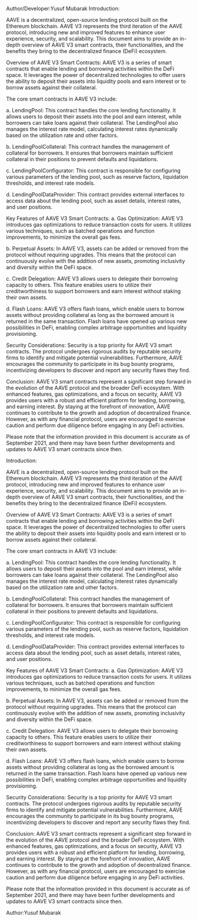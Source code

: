 Author/Developer:Yusuf Mubarak
Introduction:

AAVE is a decentralized, open-source lending protocol built on the Ethereum blockchain. AAVE V3 represents the third iteration of the AAVE protocol, introducing new and improved features to enhance user experience, security, and scalability. This document aims to provide an in-depth overview of AAVE V3 smart contracts, their functionalities, and the benefits they bring to the decentralized finance (DeFi) ecosystem.

Overview of AAVE V3 Smart Contracts:
AAVE V3 is a series of smart contracts that enable lending and borrowing activities within the DeFi space. It leverages the power of decentralized technologies to offer users the ability to deposit their assets into liquidity pools and earn interest or to borrow assets against their collateral.

The core smart contracts in AAVE V3 include:

a. LendingPool: This contract handles the core lending functionality. It allows users to deposit their assets into the pool and earn interest, while borrowers can take loans against their collateral. The LendingPool also manages the interest rate model, calculating interest rates dynamically based on the utilization rate and other factors.

b. LendingPoolCollateral: This contract handles the management of collateral for borrowers. It ensures that borrowers maintain sufficient collateral in their positions to prevent defaults and liquidations.

c. LendingPoolConfigurator: This contract is responsible for configuring various parameters of the lending pool, such as reserve factors, liquidation thresholds, and interest rate models.

d. LendingPoolDataProvider: This contract provides external interfaces to access data about the lending pool, such as asset details, interest rates, and user positions.

Key Features of AAVE V3 Smart Contracts:
a. Gas Optimization: AAVE V3 introduces gas optimizations to reduce transaction costs for users. It utilizes various techniques, such as batched operations and function improvements, to minimize the overall gas fees.

b. Perpetual Assets: In AAVE V3, assets can be added or removed from the protocol without requiring upgrades. This means that the protocol can continuously evolve with the addition of new assets, promoting inclusivity and diversity within the DeFi space.

c. Credit Delegation: AAVE V3 allows users to delegate their borrowing capacity to others. This feature enables users to utilize their creditworthiness to support borrowers and earn interest without staking their own assets.

d. Flash Loans: AAVE V3 offers flash loans, which enable users to borrow assets without providing collateral as long as the borrowed amount is returned in the same transaction. Flash loans have opened up various new possibilities in DeFi, enabling complex arbitrage opportunities and liquidity provisioning.

Security Considerations:
Security is a top priority for AAVE V3 smart contracts. The protocol undergoes rigorous audits by reputable security firms to identify and mitigate potential vulnerabilities. Furthermore, AAVE encourages the community to participate in its bug bounty programs, incentivizing developers to discover and report any security flaws they find.

Conclusion:
AAVE V3 smart contracts represent a significant step forward in the evolution of the AAVE protocol and the broader DeFi ecosystem. With enhanced features, gas optimizations, and a focus on security, AAVE V3 provides users with a robust and efficient platform for lending, borrowing, and earning interest. By staying at the forefront of innovation, AAVE continues to contribute to the growth and adoption of decentralized finance. However, as with any financial protocol, users are encouraged to exercise caution and perform due diligence before engaging in any DeFi activities.

Please note that the information provided in this document is accurate as of September 2021, and there may have been further developments and updates to AAVE V3 smart contracts since then.




Introduction:

AAVE is a decentralized, open-source lending protocol built on the Ethereum blockchain. AAVE V3 represents the third iteration of the AAVE protocol, introducing new and improved features to enhance user experience, security, and scalability. This document aims to provide an in-depth overview of AAVE V3 smart contracts, their functionalities, and the benefits they bring to the decentralized finance (DeFi) ecosystem.

Overview of AAVE V3 Smart Contracts:
AAVE V3 is a series of smart contracts that enable lending and borrowing activities within the DeFi space. It leverages the power of decentralized technologies to offer users the ability to deposit their assets into liquidity pools and earn interest or to borrow assets against their collateral.

The core smart contracts in AAVE V3 include:

a. LendingPool: This contract handles the core lending functionality. It allows users to deposit their assets into the pool and earn interest, while borrowers can take loans against their collateral. The LendingPool also manages the interest rate model, calculating interest rates dynamically based on the utilization rate and other factors.

b. LendingPoolCollateral: This contract handles the management of collateral for borrowers. It ensures that borrowers maintain sufficient collateral in their positions to prevent defaults and liquidations.

c. LendingPoolConfigurator: This contract is responsible for configuring various parameters of the lending pool, such as reserve factors, liquidation thresholds, and interest rate models.

d. LendingPoolDataProvider: This contract provides external interfaces to access data about the lending pool, such as asset details, interest rates, and user positions.

Key Features of AAVE V3 Smart Contracts:
a. Gas Optimization: AAVE V3 introduces gas optimizations to reduce transaction costs for users. It utilizes various techniques, such as batched operations and function improvements, to minimize the overall gas fees.

b. Perpetual Assets: In AAVE V3, assets can be added or removed from the protocol without requiring upgrades. This means that the protocol can continuously evolve with the addition of new assets, promoting inclusivity and diversity within the DeFi space.

c. Credit Delegation: AAVE V3 allows users to delegate their borrowing capacity to others. This feature enables users to utilize their creditworthiness to support borrowers and earn interest without staking their own assets.

d. Flash Loans: AAVE V3 offers flash loans, which enable users to borrow assets without providing collateral as long as the borrowed amount is returned in the same transaction. Flash loans have opened up various new possibilities in DeFi, enabling complex arbitrage opportunities and liquidity provisioning.

Security Considerations:
Security is a top priority for AAVE V3 smart contracts. The protocol undergoes rigorous audits by reputable security firms to identify and mitigate potential vulnerabilities. Furthermore, AAVE encourages the community to participate in its bug bounty programs, incentivizing developers to discover and report any security flaws they find.

Conclusion:
AAVE V3 smart contracts represent a significant step forward in the evolution of the AAVE protocol and the broader DeFi ecosystem. With enhanced features, gas optimizations, and a focus on security, AAVE V3 provides users with a robust and efficient platform for lending, borrowing, and earning interest. By staying at the forefront of innovation, AAVE continues to contribute to the growth and adoption of decentralized finance. However, as with any financial protocol, users are encouraged to exercise caution and perform due diligence before engaging in any DeFi activities.

Please note that the information provided in this document is accurate as of September 2021, and there may have been further developments and updates to AAVE V3 smart contracts since then.

Author:Yusuf Mubarak



